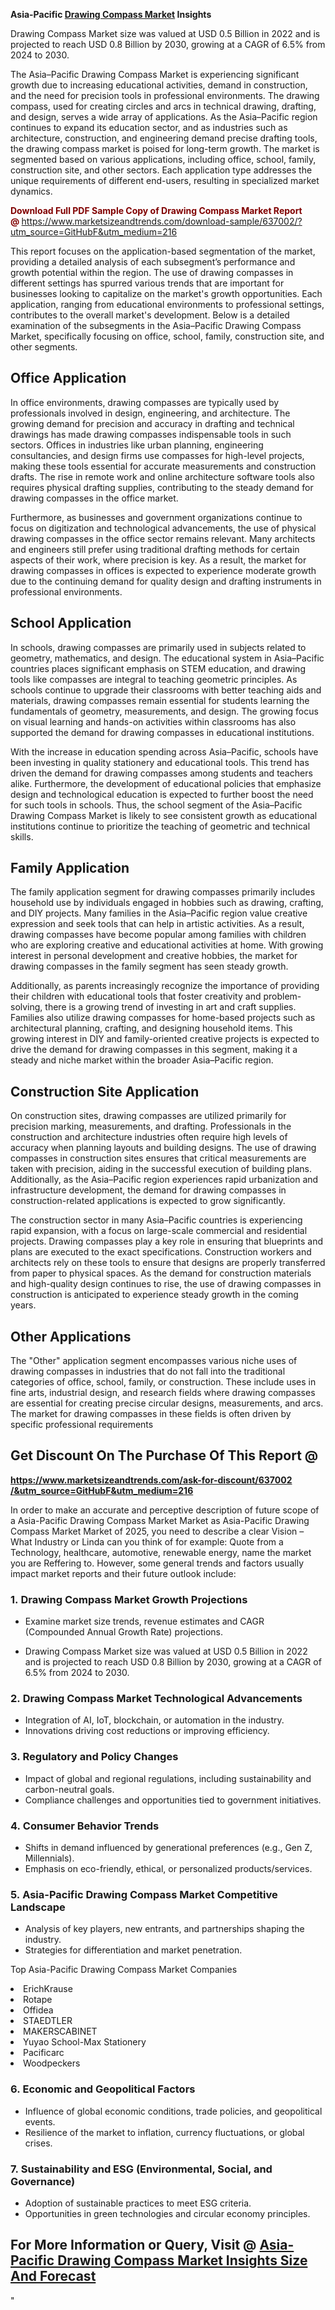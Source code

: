 <p><strong>Asia-Pacific&nbsp;<a href=""https://www.marketsizeandtrends.com/download-sample/637002/&amp;utm_source=GitHubF&amp;utm_medium=216"">Drawing Compass Market</a> Insights</strong></p><p>Drawing Compass Market size was valued at USD 0.5 Billion in 2022 and is projected to reach USD 0.8 Billion by 2030, growing at a CAGR of 6.5% from 2024 to 2030.</p><p><p>The Asia–Pacific Drawing Compass Market is experiencing significant growth due to increasing educational activities, demand in construction, and the need for precision tools in professional environments. The drawing compass, used for creating circles and arcs in technical drawing, drafting, and design, serves a wide array of applications. As the Asia–Pacific region continues to expand its education sector, and as industries such as architecture, construction, and engineering demand precise drafting tools, the drawing compass market is poised for long-term growth. The market is segmented based on various applications, including office, school, family, construction site, and other sectors. Each application type addresses the unique requirements of different end-users, resulting in specialized market dynamics. <p><strong><span style="color: #800000;">Download Full PDF Sample Copy of Drawing Compass Market Report @</span>&nbsp;</strong><a href="https://www.marketsizeandtrends.com/download-sample/637002/?utm_source=GitHubF&amp;utm_medium=216" target="_blank">https://www.marketsizeandtrends.com/download-sample/637002/?utm_source=GitHubF&amp;utm_medium=216</a></p>This report focuses on the application-based segmentation of the market, providing a detailed analysis of each subsegment’s performance and growth potential within the region. The use of drawing compasses in different settings has spurred various trends that are important for businesses looking to capitalize on the market's growth opportunities. Each application, ranging from educational environments to professional settings, contributes to the overall market's development. Below is a detailed examination of the subsegments in the Asia–Pacific Drawing Compass Market, specifically focusing on office, school, family, construction site, and other segments.<h2>Office Application</h2><p>In office environments, drawing compasses are typically used by professionals involved in design, engineering, and architecture. The growing demand for precision and accuracy in drafting and technical drawings has made drawing compasses indispensable tools in such sectors. Offices in industries like urban planning, engineering consultancies, and design firms use compasses for high-level projects, making these tools essential for accurate measurements and construction drafts. The rise in remote work and online architecture software tools also requires physical drafting supplies, contributing to the steady demand for drawing compasses in the office market.</p><p>Furthermore, as businesses and government organizations continue to focus on digitization and technological advancements, the use of physical drawing compasses in the office sector remains relevant. Many architects and engineers still prefer using traditional drafting methods for certain aspects of their work, where precision is key. As a result, the market for drawing compasses in offices is expected to experience moderate growth due to the continuing demand for quality design and drafting instruments in professional environments.</p><h2>School Application</h2><p>In schools, drawing compasses are primarily used in subjects related to geometry, mathematics, and design. The educational system in Asia–Pacific countries places significant emphasis on STEM education, and drawing tools like compasses are integral to teaching geometric principles. As schools continue to upgrade their classrooms with better teaching aids and materials, drawing compasses remain essential for students learning the fundamentals of geometry, measurements, and design. The growing focus on visual learning and hands-on activities within classrooms has also supported the demand for drawing compasses in educational institutions.</p><p>With the increase in education spending across Asia–Pacific, schools have been investing in quality stationery and educational tools. This trend has driven the demand for drawing compasses among students and teachers alike. Furthermore, the development of educational policies that emphasize design and technological education is expected to further boost the need for such tools in schools. Thus, the school segment of the Asia–Pacific Drawing Compass Market is likely to see consistent growth as educational institutions continue to prioritize the teaching of geometric and technical skills.</p><h2>Family Application</h2><p>The family application segment for drawing compasses primarily includes household use by individuals engaged in hobbies such as drawing, crafting, and DIY projects. Many families in the Asia–Pacific region value creative expression and seek tools that can help in artistic activities. As a result, drawing compasses have become popular among families with children who are exploring creative and educational activities at home. With growing interest in personal development and creative hobbies, the market for drawing compasses in the family segment has seen steady growth.</p><p>Additionally, as parents increasingly recognize the importance of providing their children with educational tools that foster creativity and problem-solving, there is a growing trend of investing in art and craft supplies. Families also utilize drawing compasses for home-based projects such as architectural planning, crafting, and designing household items. This growing interest in DIY and family-oriented creative projects is expected to drive the demand for drawing compasses in this segment, making it a steady and niche market within the broader Asia–Pacific region.</p><h2>Construction Site Application</h2><p>On construction sites, drawing compasses are utilized primarily for precision marking, measurements, and drafting. Professionals in the construction and architecture industries often require high levels of accuracy when planning layouts and building designs. The use of drawing compasses in construction sites ensures that critical measurements are taken with precision, aiding in the successful execution of building plans. Additionally, as the Asia–Pacific region experiences rapid urbanization and infrastructure development, the demand for drawing compasses in construction-related applications is expected to grow significantly.</p><p>The construction sector in many Asia–Pacific countries is experiencing rapid expansion, with a focus on large-scale commercial and residential projects. Drawing compasses play a key role in ensuring that blueprints and plans are executed to the exact specifications. Construction workers and architects rely on these tools to ensure that designs are properly transferred from paper to physical spaces. As the demand for construction materials and high-quality design continues to rise, the use of drawing compasses in construction is anticipated to experience steady growth in the coming years.</p><h2>Other Applications</h2><p>The "Other" application segment encompasses various niche uses of drawing compasses in industries that do not fall into the traditional categories of office, school, family, or construction. These include uses in fine arts, industrial design, and research fields where drawing compasses are essential for creating precise circular designs, measurements, and arcs. The market for drawing compasses in these fields is often driven by specific professional requirements</p><h2><strong>Get Discount On The Purchase Of This Report @&nbsp;</strong></h2><p><strong><a href=""https://www.marketsizeandtrends.com/ask-for-discount/637002/&amp;utm_source=GitHubF&amp;utm_medium=216"" target=""_blank"">https://www.marketsizeandtrends.com/ask-for-discount/637002<br />/&amp;utm_source=GitHubF&amp;utm_medium=216</a></strong></p><p>In order to make an accurate and perceptive description of future scope of a Asia-Pacific&nbsp;Drawing Compass Market Market as Asia-Pacific&nbsp;Drawing Compass Market Market of 2025, you need to describe a clear Vision &ndash; What Industry or Linda can you think of for example: Quote from a Technology, healthcare, automotive, renewable energy, name the market you are Reffering to. However, some general trends and factors usually impact market reports and their future outlook include:</p><h3>1.&nbsp;<strong>Drawing Compass Market Growth Projections</strong></h3><ul><li>Examine market size trends, revenue estimates and CAGR (Compounded Annual Growth Rate) projections.</li><li><p>Drawing Compass Market size was valued at USD 0.5 Billion in 2022 and is projected to reach USD 0.8 Billion by 2030, growing at a CAGR of 6.5% from 2024 to 2030.</p></li></ul><h3>2.&nbsp;<strong>Drawing Compass Market Technological Advancements</strong></h3><ul><li>Integration of AI, IoT, blockchain, or automation in the industry.</li><li>Innovations driving cost reductions or improving efficiency.</li></ul><h3>3.&nbsp;<strong>Regulatory and Policy Changes</strong></h3><ul><li>Impact of global and regional regulations, including sustainability and carbon-neutral goals.</li><li>Compliance challenges and opportunities tied to government initiatives.</li></ul><h3>4.&nbsp;<strong>Consumer Behavior Trends</strong></h3><ul><li>Shifts in demand influenced by generational preferences (e.g., Gen Z, Millennials).</li><li>Emphasis on eco-friendly, ethical, or personalized products/services.</li></ul><h3>5.&nbsp;<strong>Asia-Pacific Drawing Compass Market Competitive Landscape</strong></h3><ul><li>Analysis of key players, new entrants, and partnerships shaping the industry.</li><li>Strategies for differentiation and market penetration.</li></ul><p data-pm-slice=""1 1 []"">Top Asia-Pacific Drawing Compass Market Companies</p><div data-test-id=""""><p><li>ErichKrause</li><li> Rotape</li><li> Offidea</li><li> STAEDTLER</li><li> MAKERSCABINET</li><li> Yuyao School-Max Stationery</li><li> Pacificarc</li><li> Woodpeckers</li></p></div><h3>6.&nbsp;<strong>Economic and Geopolitical Factors</strong></h3><ul><li>Influence of global economic conditions, trade policies, and geopolitical events.</li><li>Resilience of the market to inflation, currency fluctuations, or global crises.</li></ul><h3>7.&nbsp;<strong>Sustainability and ESG (Environmental, Social, and Governance)</strong></h3><ul><li>Adoption of sustainable practices to meet ESG criteria.</li><li>Opportunities in green technologies and circular economy principles.</li></ul><h2><strong>For More Information or Query, Visit @&nbsp;</strong><a href=""https://www.verifiedmarketreports.com/product/drawing-compass-market/"" target=""_blank"">Asia-Pacific Drawing Compass Market Insights Size And Forecast</a></h2>"
